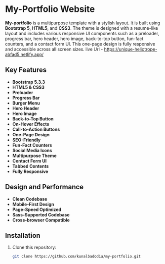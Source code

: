 # My-Portfolio Website

**My-portfolio** is a multipurpose template with a stylish layout. It is built using **Bootstrap 5**, **HTML5**, and **CSS3**. The theme is designed with a resume-like layout and includes various responsive UI components such as a preloader, progress bar, hero header, hero image, back-to-top button, fun-fact counters, and a contact form UI. This one-page design is fully responsive and accessible across all screen sizes.
live Url - https://unique-heliotrope-abfad5.netlify.app/
## Key Features

- **Bootstrap 5.3.3**
- **HTML5 & CSS3**
- **Preloader**
- **Progress Bar**
- **Burger Menu**
- **Hero Header**
- **Hero Image**
- **Back-to-Top Button**
- **On-Hover Effects**
- **Call-to-Action Buttons**
- **One-Page Design**
- **SEO-Friendly**
- **Fun-Fact Counters**
- **Social Media Icons**
- **Multipurpose Theme**
- **Contact Form UI**
- **Tabbed Contents**
- **Fully Responsive**

## Design and Performance

- **Clean Codebase**
- **Mobile-First Design**
- **Page-Speed Optimized**
- **Sass-Supported Codebase**
- **Cross-browser Compatible**

## Installation

1. Clone this repository:
   ```bash
   git clone https://github.com/kunalbadodia/my-portfolio.git
